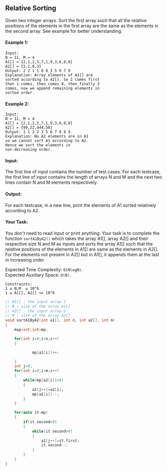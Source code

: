 ## Relative Sorting

Given two integer arrays. Sort the first array such that all the relative positions of the elements in the first array are the same as the elements in the second array.
See example for better understanding.

#### Example 1:

```
Input:
N = 11, M = 4
A1[] = {2,1,2,5,7,1,9,3,6,8,8}
A2[] = {2,1,8,3}
Output: 2 2 1 1 8 8 3 5 6 7 9
Explanation: Array elements of A1[] are
sorted according to A2[]. So 2 comes first
then 1 comes, then comes 8, then finally 3
comes, now we append remaining elements in
sorted order.
```

#### Example 2:

```
Input:
N = 11, M = 4
A1[] = {2,1,2,5,7,1,9,3,6,8,8}
A2[] = {99,22,444,56}
Output: 1 1 2 2 3 5 6 7 8 8 9
Explanation: No A2 elements are in A1
so we cannot sort A1 according to A2.
Hence we sort the elements in
non-decreasing order.
```

#### Input:

The first line of input contains the number of test cases. For each testcase, the first line of input contains the length of arrays N and M and the next two lines contain N and M elements respectively.

#### Output:

For each testcase, in a new line, print the elements of A1 sorted relatively according to A2.

#### Your Task:

You don't need to read input or print anything. Your task is to complete the function `sortA1ByA2()` which takes the array A1[], array A2[] and their respective size N and M as inputs and sorts the array A1[] such that the relative positions of the elements in A1[] are same as the elements in A2[]. For the elements not present in A2[] but in A1[], it appends them at the last in increasing order.

Expected Time Complexity: `O(NlogN)`.  
Expected Auxiliary Space: `O(N)`.

```
Constraints:
1 ≤ N,M  ≤ 10^6
1 ≤ A1[], A2[] <= 10^6
```

```c++
// A1[] : the input array-1
// N : size of the array A1[]
// A2[] : the input array-2
// M : size of the array A2[]
void sortA1ByA2(int a1[], int n, int a2[], int m)
{
    map<int,int>mp;

    for(int i=0;i<n;i++)
    {

            mp[a1[i]]++;

    }
    int j=0;
    for(int i=0;i<m;i++)
    {
        while(mp[a2[i]]>0)
        {
            a1[j++]=a2[i];
            mp[a2[i]]--;
        }
    }

    for(auto it:mp)
    {
        if(it.second>0)
        {
            while(it.second>0)
            {
                a1[j++]=it.first;
                it.second--;
            }
        }
    }
}
```
